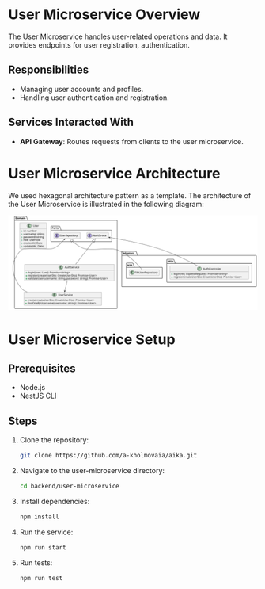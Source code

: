 # User Microservice Overview

The User Microservice handles user-related operations and data. It provides endpoints for user registration, authentication.

## Responsibilities

- Managing user accounts and profiles.
- Handling user authentication and registration.

## Services Interacted With

- **API Gateway**: Routes requests from clients to the user microservice.

# User Microservice Architecture

We used hexagonal architecture pattern as a template. The architecture of the User Microservice is illustrated in the following diagram:

![Architecture](../res/user-microservice.svg)

# User Microservice Setup

## Prerequisites

- Node.js
- NestJS CLI

## Steps

1. Clone the repository:
    ```sh
    git clone https://github.com/a-kholmovaia/aika.git
    ```

2. Navigate to the user-microservice directory:
    ```sh
    cd backend/user-microservice
    ```

3. Install dependencies:
    ```sh
    npm install
    ```
4. Run the service:
    ```sh
    npm run start
    ```

5. Run tests:
    ```sh
    npm run test
    ```